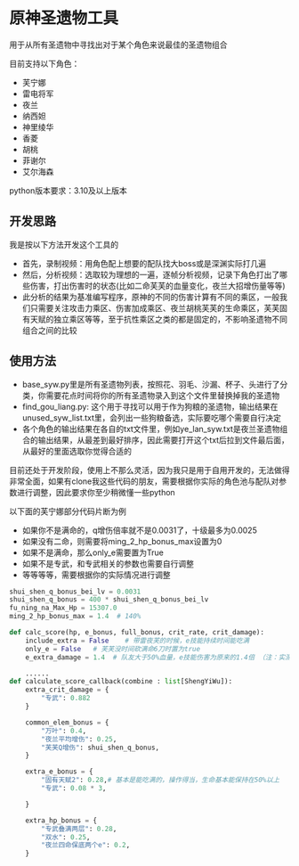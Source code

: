 # 原神圣遗物工具

用于从所有圣遗物中寻找出对于某个角色来说最佳的圣遗物组合

目前支持以下角色：

* 芙宁娜
* 雷电将军
* 夜兰
* 纳西妲
* 神里绫华
* 香菱
* 胡桃
* 菲谢尔
* 艾尔海森

python版本要求：3.10及以上版本

## 开发思路

我是按以下方法开发这个工具的

* 首先，录制视频：用角色配上想要的配队找大boss或是深渊实际打几遍
* 然后，分析视频：选取较为理想的一遍，逐帧分析视频，记录下角色打出了哪些伤害，打出伤害时的状态(比如二命芙芙的血量变化，夜兰大招增伤量等等)
* 此分析的结果为基准编写程序，原神的不同的伤害计算有不同的乘区，一般我们只需要关注攻击力乘区、伤害加成乘区、夜兰胡桃芙芙的生命乘区，芙芙固有天赋的独立乘区等等，至于抗性乘区之类的都是固定的，不影响圣遗物不同组合之间的比较

## 使用方法

* base_syw.py里是所有圣遗物列表，按照花、羽毛、沙漏、杯子、头进行了分类，你需要花点时间将你的所有圣遗物录入到这个文件里替换掉我的圣遗物
* find_gou_liang.py: 这个用于寻找可以用于作为狗粮的圣遗物，输出结果在unused_syw_list.txt里，会列出一些狗粮备选，实际要吃哪个需要自行决定
* 各个角色的输出结果在各自的txt文件里，例如ye_lan_syw.txt是夜兰圣遗物组合的输出结果，从最差到最好排序，因此需要打开这个txt后拉到文件最后面，从最好的里面选取你觉得合适的

目前还处于开发阶段，使用上不那么灵活，因为我只是用于自用开发的，无法做得非常全面，如果有clone我这些代码的朋友，需要根据你实际的角色池与配队对参数进行调整，因此要求你至少稍微懂一些python

以下面的芙宁娜部分代码片断为例

* 如果你不是满命的，q增伤倍率就不是0.0031了，十级最多为0.0025
* 如果没有二命，则需要将ming_2_hp_bonus_max设置为0
* 如果不是满命，那么only_e需要置为True
* 如果不是专武，和专武相关的参数也需要自行调整
* 等等等等，需要根据你的实际情况进行调整

```python
shui_shen_q_bonus_bei_lv = 0.0031
shui_shen_q_bonus = 400 * shui_shen_q_bonus_bei_lv
fu_ning_na_Max_Hp = 15307.0
ming_2_hp_bonus_max = 1.4  # 140%

def calc_score(hp, e_bonus, full_bonus, crit_rate, crit_damage):
    include_extra = False    # 带雷夜芙的时候，e技能持续时间能吃满
    only_e = False   # 芙芙没时间砍满命6刀时置为true
    e_extra_damage = 1.4  # 队友大于50%血量，e技能伤害为原来的1.4倍 （注：实测为1.542倍)

    ......
def calculate_score_callback(combine : list[ShengYiWu]):
    extra_crit_damage = {
        "专武": 0.882
    }

    common_elem_bonus = {
        "万叶": 0.4,
        "夜兰平均增伤": 0.25,
        "芙芙Q增伤": shui_shen_q_bonus,
    }

    extra_e_bonus = {
        "固有天赋2": 0.28,# 基本是能吃满的，操作得当，生命基本能保持在50%以上
        "专武": 0.08 * 3,

    }

    extra_hp_bonus = {
        "专武叠满两层": 0.28,
        "双水": 0.25,
        "夜兰四命保底两个e": 0.2,
    }
```
